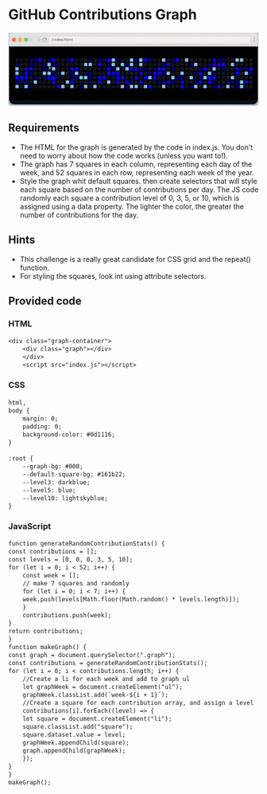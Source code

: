 # GitHub Contributions Graph

![GitHub Contributions Graph](GithubContributionsGraph.png)

## Requirements

- The HTML for the graph is generated by the code in index.js. You don't need to worry about how the code works (unless you want to!).
- The graph has 7 squares in each column, representing each day of the week, and 52 squares in each row, representing each week of the year.
- Style the graph whit default squares. then create selectors that will style each square based on the number of contributions per day. The JS code randomly each square a contribution level of 0, 3, 5, or 10, which is assigned using a data property. The lighter the color, the greater the number of contributions for the day.

## Hints

- This challenge is a really great candidate for CSS grid and the repeat() function.
- For styling the squares, look int using attribute selectors.

## Provided code

### HTML

    <div class="graph-container">
        <div class="graph"></div>
        </div>
        <script src="index.js"></script>

### CSS

    html,
    body {
        margin: 0;
        padding: 0;
        background-color: #0d1116;
    }

    :root {
        --graph-bg: #000;
        --default-square-bg: #161b22;
        --level3: darkblue;
        --level5: blue;
        --level10: lightskyblue;
    }

### JavaScript

    function generateRandomContributionStats() {
    const contributions = [];
    const levels = [0, 0, 0, 3, 5, 10];
    for (let i = 0; i < 52; i++) {
        const week = [];
        // make 7 squares and randomly
        for (let i = 0; i < 7; i++) {
        week.push(levels[Math.floor(Math.random() * levels.length)]);
        }
        contributions.push(week);
    }
    return contributions;
    }
    function makeGraph() {
    const graph = document.querySelector(".graph");
    const contributions = generateRandomContributionStats();
    for (let i = 0; i < contributions.length; i++) {
        //Create a li for each week and add to graph ul
        let graphWeek = document.createElement("ul");
        graphWeek.classList.add(`week-${i + 1}`);
        //Create a square for each contribution array, and assign a level
        contributions[i].forEach((level) => {
        let square = document.createElement("li");
        square.classList.add("square");
        square.dataset.value = level;
        graphWeek.appendChild(square);
        graph.appendChild(graphWeek);
        });
    }
    }
    makeGraph();
